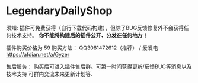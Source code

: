 # LegendaryDailyShop

须知: 插件可免费获得（自行下载代码构建），但除了BUG反馈修复外不会获得任何技术支持。
**你不能将构建后的插件公开、分发在任何地方！**

插件购买价格为 59 购买方法： QQ3081472612（推荐） / 爱发电 https://afdian.net/a/Gyzer

售后服务： 购买后可进入插件售后群。可第一时间获得更新/反馈BUG等消息以及技术支持 可群内交流未来更新计划等.
